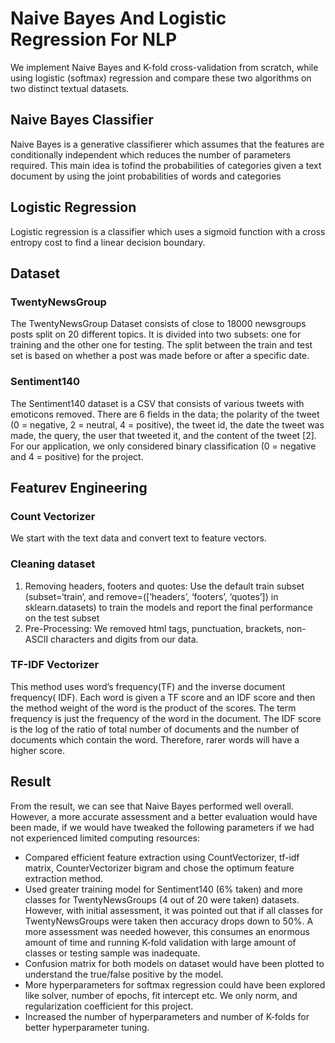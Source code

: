 # Naive Bayes And Logistic Regression For NLP
We implement Naive Bayes and K-fold cross-validation from scratch, while using logistic (softmax) regression and compare these two algorithms on two distinct textual datasets. 

## Naive Bayes Classifier 
Naive Bayes is a generative classifierer which assumes that the features are conditionally independent which reduces the number of parameters required. This main idea is tofind the probabilities of categories given a text document by using the joint probabilities of words and categories 

## Logistic Regression 
Logistic regression is a classifier which uses a sigmoid function with a cross entropy cost to find a linear decision boundary. 

## Dataset 
### TwentyNewsGroup 
The TwentyNewsGroup Dataset consists of close to 18000 newsgroups posts split on 20 different topics. It is divided into two subsets: one for training and the other one for testing. The split between the train and test set is based on whether a post was made before or after a specific date.  

### Sentiment140 
The Sentiment140 dataset is a CSV that consists of various tweets with emoticons removed. There are 6 fields in the data; the polarity of the tweet (0 = negative, 2 = neutral, 4 = positive), the tweet id, the date the tweet was made, the query, the user that tweeted it, and the content of the tweet [2]. For our application, we only considered binary classification (0 = negative and 4 = positive) for the project. 

## Featurev Engineering  
### Count Vectorizer 
We start with the text data and convert text to feature vectors. 
### Cleaning dataset 
1. Removing headers, footers and quotes: Use the default train subset (subset=‘train’, and remove=([‘headers’, ‘footers’, ‘quotes’]) in sklearn.datasets) to train the models and report the final performance on the test subset 
2. Pre-Processing: We removed html tags, punctuation, brackets, non-ASCII characters and digits from our data. 

### TF-IDF Vectorizer 
This method uses word’s frequency(TF) and the inverse document frequency( IDF). Each word is given a TF score and an IDF score and then the method weight of the word is the product of the scores. The term frequency is just the frequency of the word in the document. The IDF score is the log of the ratio of total number of documents and the number of documents which contain the word. Therefore, rarer words will have a higher score. 

## Result  

From the result, we can see that Naive Bayes performed well overall. However, a more accurate assessment and a better evaluation would have been made, if we would have tweaked the following parameters if we had not experienced limited computing resources: 
- Compared efficient feature extraction using CountVectorizer, tf-idf matrix, CounterVectorizer bigram and chose the optimum feature extraction method. 
- Used greater training model for Sentiment140 (6% taken) and more classes for TwentyNewsGroups (4 out of 20 were taken) datasets. However, with initial assessment, it was pointed out that if all classes for TwentyNewsGroups were taken then accuracy drops down to 50%. A more assessment was needed however, this consumes an enormous amount of time and running K-fold validation with large amount of classes or testing sample was inadequate. 
- Confusion matrix for both models on dataset would have been plotted to understand the true/false positive by the model. 
- More hyperparameters for softmax regression could have been explored like solver, number of epochs, fit intercept etc. We only norm, and regularization coefficient for this project. 
- Increased the number of hyperparameters and number of K-folds for better hyperparameter tuning. 
